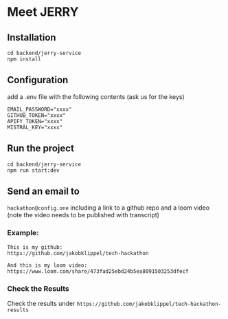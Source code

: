 # Meet JERRY

## Installation
```
cd backend/jerry-service
npm install
```

## Configuration
add a .env file with the following contents (ask us for the keys)
```
EMAIL_PASSWORD="xxxx"
GITHUB_TOKEN="xxxx"
APIFY_TOKEN="xxxx"
MISTRAL_KEY="xxxx"
```

## Run the project
```
cd backend/jerry-service
npm run start:dev
```

## Send an email to
`hackathon@config.one`
including a link to a github repo and a loom video (note the video needs to be published with transcript)

### Example:
```
This is my github: 
https://github.com/jakobklippel/tech-hackathon

And this is my loom video:
https://www.loom.com/share/473fad25ebd24b5ea8091503253dfecf
```

### Check the Results
Check the results under
`https://github.com/jakobklippel/tech-hackathon-results`

